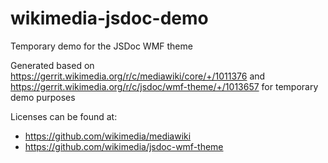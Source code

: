 # wikimedia-jsdoc-demo
Temporary demo for the JSDoc WMF theme

Generated based on https://gerrit.wikimedia.org/r/c/mediawiki/core/+/1011376 and https://gerrit.wikimedia.org/r/c/jsdoc/wmf-theme/+/1013657 for temporary demo purposes

Licenses can be found at:
- https://github.com/wikimedia/mediawiki
- https://github.com/wikimedia/jsdoc-wmf-theme

